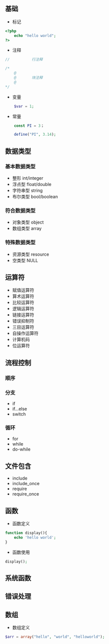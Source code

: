 ## 基础
* 标记
```php
<?php
    echo "hello world";
?>
```
* 注释
```php
//          行注释

/*
    @       
    @       块注释
    @
*/
```
* 变量
```php
    $var = 1;
```
* 常量
```php
    const PI = 3；

    define("PI", 3.14);
```
## 数据类型
### 基本数据类型
* 整形 int/integer
* 浮点型 float/double
* 字符串型 string
* 布尔类型 bool/boolean
### 符合数据类型
* 对象类型 object
* 数组类型 array
### 特殊数据类型
* 资源类型 resource
* 空类型 NULL

## 运算符
* 赋值运算符
* 算术运算符
* 比较运算符
* 逻辑运算符
* 链接运算符
* 错误抑制符
* 三目运算符
* 自操作运算符
* 计算机码
* 位运算符
## 流程控制
### 顺序
### 分支
* if
* if...else
* switch
### 循环
* for
* while
* do-while
## 文件包含
* include
* include_once
* require
* require_once
## 函数
* 函数定义
```php
function display(){
    echo 'hello world';
}
```
* 函数使用
```php
display();
```
## 系统函数
## 错误处理
## 数组
* 数组定义
```php
$arr = array("hello", "world", "helloworld");
```